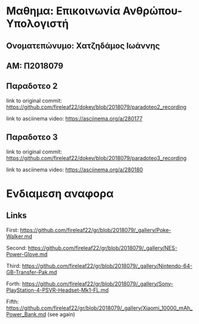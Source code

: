 Μαθημα: Επικοινωνία Ανθρώπου-Υπολογιστή
=
Ονοματεπώνυμο: Χατζηδάμος Ιωάννης
-
ΑΜ: Π2018079
-
Παραδοτεο 2
-
link to original commit: https://github.com/fireleaf22/dokey/blob/2018079/paradoteo2_recording

link to asciinema video: https://asciinema.org/a/280177

Παραδοτεο 3
-
link to original commit: https://github.com/fireleaf22/dokey/blob/2018079/paradoteo3_recording

link to asciinema video: https://asciinema.org/a/280180


Ενδιαμεση αναφορα
=

Links
-

First: https://github.com/fireleaf22/gr/blob/2018079/_gallery/Poke-Walker.md

Second: https://github.com/fireleaf22/gr/blob/2018079/_gallery/NES-Power-Glove.md

Third: https://github.com/fireleaf22/gr/blob/2018079/_gallery/Nintendo-64-GB-Transfer-Pak.md

Forth: https://github.com/fireleaf22/gr/blob/2018079/_gallery/Sony-PlayStation-4-PSVR-Headset-Mk1-FL.md

Fifth: https://github.com/fireleaf22/gr/blob/2018079/_gallery/Xiaomi_10000_mAh_Power_Bank.md (see again)

